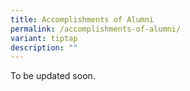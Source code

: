 ```yaml
---
title: Accomplishments of Alumni
permalink: /accomplishments-of-alumni/
variant: tiptap
description: ""
---
```

<p>To be updated soon.</p>